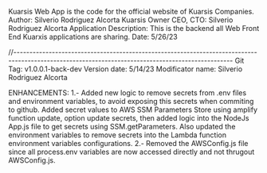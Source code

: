 Kuarsis Web App is the code for the official website of Kuarsis Companies.
Author: Silverio Rodriguez Alcorta
Kuarsis Owner CEO, CTO: Silverio Rodriguez Alcorta
Application Description: This is the backend all Web Front End Kuarxis applications are sharing. 
Date: 5/26/23

//--------------------------------------------------------------------------------------------------------------------------------------------------
Git Tag: v1.0.0.1-back-dev
Version date: 5/14/23
Modificator name: Silverio Rodriguez Alcorta

ENHANCEMENTS:
1.- Added new logic to remove secrets from .env files and environment variables,  to avoid exposing this secrets when commiting to github. Added secret values to AWS SSM Parameters Store using amplify function update, option update secrets, then added logic into the NodeJs App.js file to get secrets using SSM.getParameters. Also updated the environment variables to remove secrets into the Lambda function environment variables configurations. 
2.- Removed the AWSConfig.js file since all process.env variables are now accessed directly and not thrugout AWSConfig.js.


